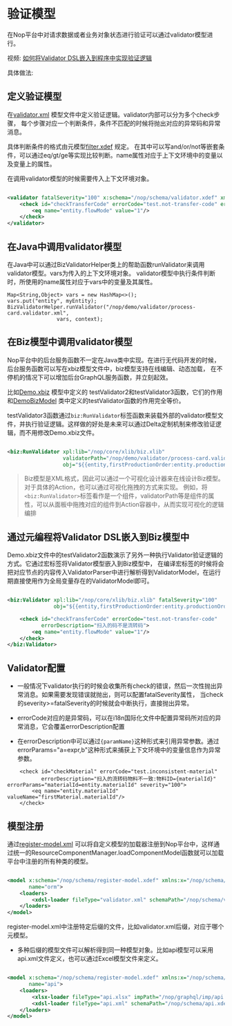 # 验证模型

在Nop平台中对请求数据或者业务对象状态进行验证可以通过validator模型进行。

视频: [如何将Validator DSL嵌入到程序中实现验证逻辑](https://www.bilibili.com/video/BV1cs4y1k7pN/)

具体做法:

## 定义验证模型

在[validator.xml](https://gitee.com/canonical-entropy/nop-entropy/blob/master/nop-demo/nop-quarkus-demo/src/main/resources/_vfs/nop/demo/validator/process-card.validator.xml)
模型文件中定义验证逻辑。validator内部可以分为多个check步骤，
每个步骤对应一个判断条件，条件不匹配的时候将抛出对应的异常码和异常消息。

具体判断条件的格式由元模型[filter.xdef](https://gitee.com/canonical-entropy/nop-entropy/blob/master/nop-xdefs/src/main/resources/_vfs/nop/schema/query/filter.xdef)
规定。
在其中可以写and/or/not等嵌套条件，可以通过eq/gt/ge等实现比较判断。name属性对应于上下文环境中的变量以及变量上的属性。

在调用validator模型的时候需要传入上下文环境对象。

````xml

<validator fatalSeverity="100" x:schema="/nop/schema/validator.xdef" xmlns:x="/nop/schema/xdsl.xdef">
    <check id="checkTransferCode" errorCode="test.not-transfer-code" errorDescription="扫入的码不是流转码">
        <eq name="entity.flowMode" value="1"/>
    </check>
</validator>
````

## 在Java中调用validator模型

在Java中可以通过BizValidatorHelper类上的帮助函数runValidator来调用validator模型。vars为传入的上下文环境对象。
validator模型中执行条件判断时，所使用的name属性对应于vars中的变量及其属性。

````
Map<String,Object> vars = new HashMap<>();
vars.put("entity", myEntity);
BizValidatorHelper.runValidator("/nop/demo/validator/process-card.validator.xml",
                vars, context);
````

## 在Biz模型中调用validator模型

Nop平台中的后台服务函数不一定在Java类中实现。在进行无代码开发的时候，后台服务函数可以写在xbiz模型文件中，biz模型支持在线编辑、动态加载，
在不停机的情况下可以增加后台GraphQL服务函数，并立刻起效。

比如[Demo.xbiz](https://gitee.com/canonical-entropy/nop-entropy/blob/master/nop-demo/nop-quarkus-demo/src/main/resources/_vfs/nop/demo/model/Demo/Demo.xbiz)
模型中定义的
testValidator2和testValidator3函数，它们的作用和[DemoBizModel](https://gitee.com/canonical-entropy/nop-entropy/blob/master/nop-demo/nop-quarkus-demo/src/main/java/io/nop/demo/biz/DemoBizModel.java)
类中定义的testValidator函数的作用完全等价。

testValidator3函数通过`biz:RunValidator`标签函数来装载外部的validator模型文件，并执行验证逻辑。这样做的好处是未来可以通过Delta定制机制来修改验证逻辑，而不用修改Demo.xbiz文件。

````xml

<biz:RunValidator xpl:lib="/nop/core/xlib/biz.xlib"
                  validatorPath="/nop/demo/validator/process-card.validator.xml"
                  obj="${{entity,firstProductionOrder:entity.productionOrder,firstMaterial}}"/>

````

> Biz模型是XML格式，因此可以通过一个可视化设计器来在线设计Biz模型。对于具体的Action，也可以通过可视化拖拽的方式来实现。
> 例如，将`<biz:RunValidator>`标签看作是一个组件，validatorPath等是组件的属性，可以从面板中拖拽对应的组件到Action容器中，从而实现可视化的逻辑编排

## 通过元编程将Validator DSL嵌入到Biz模型中

Demo.xbiz文件中的testValidator2函数演示了另外一种执行Validator验证逻辑的方式。它通过宏标签将Validator模型嵌入到Biz模型中，
在编译宏标签的时候将会把对应节点的内容传入ValidatorParser中进行解析得到ValidatorModel，在运行期直接使用作为全局变量存在的ValidatorModel即可。

````xml

<biz:Validator xpl:lib="/nop/core/xlib/biz.xlib" fatalSeverity="100"
               obj="${{entity,firstProductionOrder:entity.productionOrder,firstMaterial}}">

    <check id="checkTransferCode" errorCode="test.not-transfer-code"
           errorDescription="扫入的码不是流转码">
        <eq name="entity.flowMode" value="1"/>
    </check>
</biz:Validator>
````

## Validator配置

* 一般情况下validator执行的时候会收集所有check的错误，然后一次性抛出异常消息。如果需要发现错误就抛出，则可以配置fatalSeverity属性，
  当check的severity>=fatalSeverity的时候就会中断执行，直接抛出异常。

* errorCode对应的是异常码，可以在i18n国际化文件中配置异常码所对应的异常消息，它会覆盖errorDescription配置

* 在errorDescription中可以通过`{paramName}`这种形式来引用异常参数。通过errorParams="a=expr,b"这种形式来捕获上下文环境中的变量信息作为异常参数。

````
    <check id="checkMaterial" errorCode="test.inconsistent-material"
           errorDescription="扫入的流转码物料不一致:物料ID={materialId}" errorParams="materialId=entity.materialId" severity="100">
        <eq name="entity.materialId" valueName="firstMaterial.materialId"/>
    </check>
````

## 模型注册

通过[register-model.xml](https://gitee.com/canonical-entropy/nop-entropy/blob/master/nop-core/src/main/resources/_vfs/nop/core/registry/validator.register-model.xml)
可以将自定义模型的加载器注册到Nop平台中，这样通过统一的ResourceComponentManager.loadComponentModel函数就可以加载平台中注册的所有种类的模型。

````xml

<model x:schema="/nop/schema/register-model.xdef" xmlns:x="/nop/schema/xdsl.xdef"
       name="orm">
    <loaders>
        <xdsl-loader fileType="validator.xml" schemaPath="/nop/schema/validator.xdef"/>
    </loaders>
</model>
````

register-model.xml中注册特定后缀的文件，比如validator.xml后缀，对应于哪个元模型。

* 多种后缀的模型文件可以解析得到同一种模型对象。比如api模型可以采用api.xml文件定义，也可以通过Excel模型文件来定义。

````xml

<model x:schema="/nop/schema/register-model.xdef" xmlns:x="/nop/schema/xdsl.xdef"
       name="api">
    <loaders>
        <xlsx-loader fileType="api.xlsx" impPath="/nop/graphql/imp/api.imp.xml"/>
        <xdsl-loader fileType="api.xml" schemaPath="/nop/schema/api.xdef"/>
    </loaders>
</model>
````
